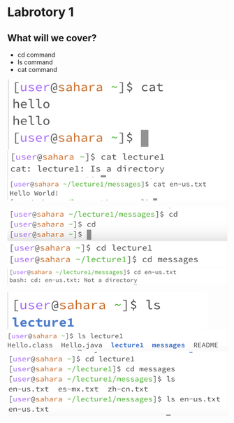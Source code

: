 # Labrotory 1
## What will we cover?
- cd command
- ls command
- cat command

![Image](catNoArg.png)
![Image](catDirectory.png)
![Image](catFile.png)

![Image](cdNoArg.png)
![Image](cdDirectory.png)
![Image](cdFile.png)

![Image](lsNoArg.png)
![Image](lsDirectory.png)
![Image](lsFile.png)

